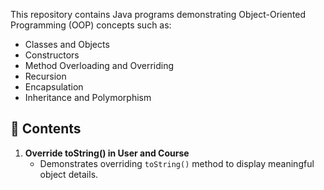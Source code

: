 This repository contains Java programs demonstrating Object-Oriented Programming (OOP) concepts such as:
- Classes and Objects
- Constructors
- Method Overloading and Overriding
- Recursion
- Encapsulation
- Inheritance and Polymorphism

## 📂 Contents
1. **Override toString() in User and Course**
   - Demonstrates overriding `toString()` method to display meaningful object details.

